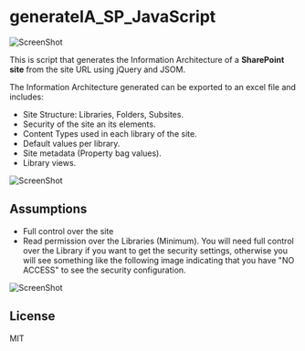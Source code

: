 # generateIA_SP_JavaScript 

![ScreenShot](https://cloud.githubusercontent.com/assets/1313018/16668901/e13d7ee4-4460-11e6-9f32-c6b3a793b116.png)

This is script that generates the Information Architecture of a **SharePoint site** from the site URL using jQuery and JSOM.

The Information Architecture generated can be exported to an excel file and includes:
* Site Structure: Libraries, Folders, Subsites.
* Security of the site an its elements.
* Content Types used in each library of the site.
* Default values per library.
* Site metadata (Property bag values).
* Library views.

![ScreenShot](https://cloud.githubusercontent.com/assets/1313018/16669614/7a08ce82-4464-11e6-9a22-600b1236fcbf.png)

## Assumptions

* Full control over the site
* Read permission over the Libraries (Minimum). You will need full control over the Library if you want to get the security settings, otherwise you will see something like the following image indicating that you have "NO ACCESS" to see the security configuration.

![ScreenShot](https://cloud.githubusercontent.com/assets/1313018/16670125/cf30f978-4466-11e6-9873-19d296813d83.png)

## License

MIT